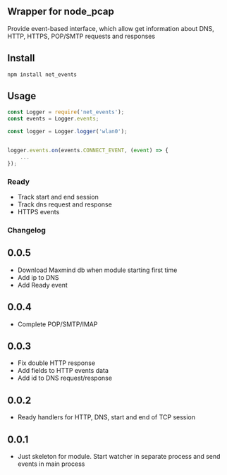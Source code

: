 ## Wrapper for node_pcap

Provide event-based interface, which allow get information about DNS, HTTP, HTTPS, POP/SMTP requests and responses

## Install

    npm install net_events

## Usage

```javascript
const Logger = require('net_events');
const events = Logger.events;

const logger = Logger.logger('wlan0');


logger.events.on(events.CONNECT_EVENT, (event) => {
    ...
});

```

### Ready

* Track start and end session
* Track dns request and response
* HTTPS events

### Changelog

## 0.0.5

* Download Maxmind db when module starting first time
* Add ip to DNS
* Add Ready event

## 0.0.4

* Complete POP/SMTP/IMAP

## 0.0.3

* Fix double HTTP response
* Add fields to HTTP events data
* Add id to DNS request/response

## 0.0.2

* Ready handlers for HTTP, DNS, start and end of TCP session

## 0.0.1

* Just skeleton for module. Start watcher in separate process and send events in main process
